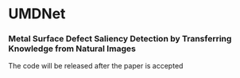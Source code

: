 # UMDNet
### Metal Surface Defect Saliency Detection by Transferring Knowledge from Natural Images
The code will be released after the paper is accepted
